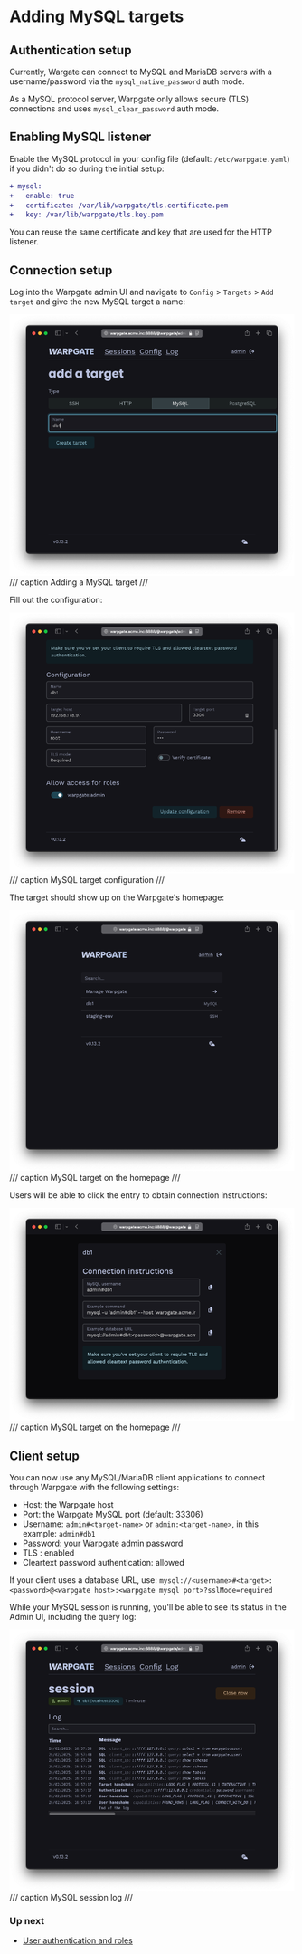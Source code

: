 
# Adding MySQL targets

## Authentication setup

Currently, Wargate can connect to MySQL and MariaDB servers with a username/password via the `mysql_native_password` auth mode.

As a MySQL protocol server, Warpgate only allows secure (TLS) connections and uses `mysql_clear_password` auth mode.

## Enabling MySQL listener

Enable the MySQL protocol in your config file (default: `/etc/warpgate.yaml`) if you didn't do so during the initial setup:

```diff
+ mysql:
+   enable: true
+   certificate: /var/lib/warpgate/tls.certificate.pem
+   key: /var/lib/warpgate/tls.key.pem
```

You can reuse the same certificate and key that are used for the HTTP listener.

## Connection setup

Log into the Warpgate admin UI and navigate to `Config` > `Targets` > `Add target` and give the new MySQL target a name:

![](../images/adding-mysql.png)
/// caption
Adding a MySQL target
///

Fill out the configuration:

![](../images/mysql-config.png)
/// caption
MySQL target configuration
///

The target should show up on the Warpgate's homepage:

![](../images/mysql-on-home.png)
/// caption
MySQL target on the homepage
///

Users will be able to click the entry to obtain connection instructions:

![](../images/mysql-instructions.png)
/// caption
MySQL target on the homepage
///

## Client setup

You can now use any MySQL/MariaDB client applications to connect through Warpgate with the following settings:

* Host: the Warpgate host
* Port: the Warpgate MySQL port (default: 33306)
* Username: `admin#<target-name>` or `admin:<target-name>`, in this example: `admin#db1`
* Password: your Warpgate admin password
* TLS : enabled
* Cleartext password authentication: allowed

If your client uses a database URL, use: `mysql://<username>#<target>:<password>@<warpgate host>:<warpgate mysql port>?sslMode=required`

While your MySQL session is running, you'll be able to see its status in the Admin UI, including the query log:

![](../images/mysql-log.png)
/// caption
MySQL session log
///


### Up next

* [User authentication and roles](../auth-and-roles.md)
